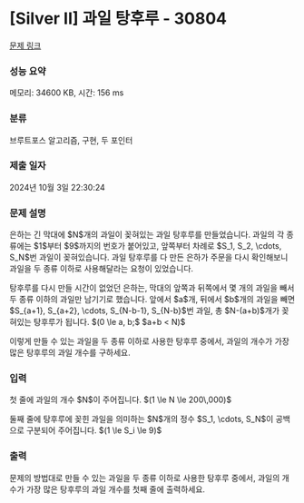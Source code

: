 # [Silver II] 과일 탕후루 - 30804 

[문제 링크](https://www.acmicpc.net/problem/30804) 

### 성능 요약

메모리: 34600 KB, 시간: 156 ms

### 분류

브루트포스 알고리즘, 구현, 두 포인터

### 제출 일자

2024년 10월 3일 22:30:24

### 문제 설명

<p>은하는 긴 막대에 $N$개의 과일이 꽂혀있는 과일 탕후루를 만들었습니다. 과일의 각 종류에는 $1$부터 $9$까지의 번호가 붙어있고, 앞쪽부터 차례로 $S_1, S_2, \cdots, S_N$번 과일이 꽂혀있습니다. 과일 탕후루를 다 만든 은하가 주문을 다시 확인해보니 과일을 두 종류 이하로 사용해달라는 요청이 있었습니다.</p>

<p>탕후루를 다시 만들 시간이 없었던 은하는, 막대의 앞쪽과 뒤쪽에서 몇 개의 과일을 빼서 두 종류 이하의 과일만 남기기로 했습니다. 앞에서 $a$개, 뒤에서 $b$개의 과일을 빼면 $S_{a+1}, S_{a+2}, \cdots, S_{N-b-1}, S_{N-b}$번 과일, 총 $N-(a+b)$개가 꽂혀있는 탕후루가 됩니다. $(0 \le a, b;$ $a+b < N)$</p>

<p>이렇게 만들 수 있는 과일을 두 종류 이하로 사용한 탕후루 중에서, 과일의 개수가 가장 많은 탕후루의 과일 개수를 구하세요.</p>

### 입력 

 <p>첫 줄에 과일의 개수 $N$이 주어집니다. $(1 \le N \le 200\,000)$</p>

<p>둘째 줄에 탕후루에 꽂힌 과일을 의미하는 $N$개의 정수 $S_1, \cdots, S_N$이 공백으로 구분되어 주어집니다. $(1 \le S_i \le 9)$</p>

### 출력 

 <p>문제의 방법대로 만들 수 있는 과일을 두 종류 이하로 사용한 탕후루 중에서, 과일의 개수가 가장 많은 탕후루의 과일 개수를 첫째 줄에 출력하세요.</p>

